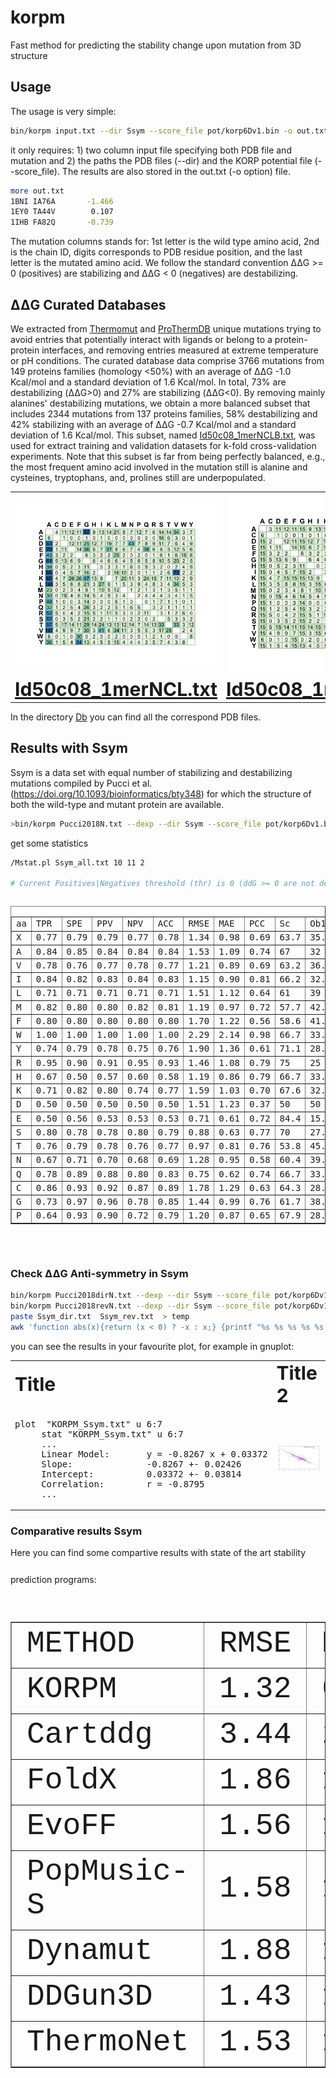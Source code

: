 # korpm

Fast method for predicting the stability change upon mutation from 3D structure

## Usage 

The usage is very simple:  

```sh
bin/korpm input.txt --dir Ssym --score_file pot/korp6Dv1.bin -o out.txt
```
it only requires: 1) two column input file specifying both PDB file and mutation and 2) the paths the PDB files (--dir) and the KORP potential file (--score_file).  The results are also stored in the out.txt (-o option) file.

```sh
more out.txt
1BNI IA76A       -1.466
1EY0 TA44V        0.107
1IHB FA82Q       -0.739
```
The mutation columns stands for: 1st letter is the wild type amino acid, 2nd is the chain ID, digits corresponds to PDB residue position, and the last letter is the mutated amino acid. We follow the standard convention ΔΔG >= 0 (positives) are stabilizing and ΔΔG < 0 (negatives) are destabilizing.

## ΔΔG Curated Databases

We extracted from [Thermomut](http://biosig.unimelb.edu.au/thermomutdb/) and [ProThermDB](https://web.iitm.ac.in/bioinfo2/prothermdb/index.html) unique mutations trying to avoid entries that potentially interact with ligands or belong to a protein-protein interfaces, and removing entries measured at extreme temperature or pH conditions. The curated database data comprise 3766 mutations from 149 proteins families (homology <50%) with an average of ΔΔG -1.0 Kcal/mol and a standard deviation of 1.6 Kcal/mol. In total, 73% are destabilizing (ΔΔG>0) and 27% are stabilizing (ΔΔG<0). By removing mainly alanines' destabilizing mutations, we obtain a more balanced subset that includes 2344 mutations from 137 proteins families, 58% destabilizing and 42% stabilizing with an average of ΔΔG -0.7 Kcal/mol and a standard deviation of 1.6 Kcal/mol. This subset, named [Id50c08_1merNCLB.txt](Id50c08_1merNCLB.txt), was used for extract training and validation datasets for k-fold cross-validation experiments. Note that this subset is far from being perfectly balanced, e.g., the most frequent amino acid involved in the mutation still is alanine and cysteines, tryptophans, and, prolines still are underpopulated. 

<table border="0">

 <tr>
    <td>
     <img src="images/unbalanced.jpg">  </td>
    <td> 
      <img src="images/balanced.jpg">  </td>
 </tr>
  <tr>
    <td align="center" ><b style="font-size:30px"><a href="Id50c08_1merNCL.txt">Id50c08_1merNCL.txt</a> </b></td>
    <td align="center" ><b style="font-size:30px"><a href="Id50c08_1merNCLB.txt">Id50c08_1merNCLB.txt</a> </b></td>
 </tr></table>

In the directory [Db](Db) you can find all the correspond PDB files. 

## Results with Ssym

Ssym is a data set with equal number of stabilizing and destabilizing mutations compiled by Pucci et al. (https://doi.org/10.1093/bioinformatics/bty348) for which the structure of both the wild-type and mutant protein are available.  




```sh
>bin/korpm Pucci2018N.txt --dexp --dir Ssym --score_file pot/korp6Dv1.bin -o Ssym_all.txt
```

get some statistics 

```sh
/Mstat.pl Ssym_all.txt 10 11 2

# Current Positives|Negatives threshold (thr) is 0 (ddG >= 0 are not destabilizing [positives] and ddG < 0 are destabilizing [negatives]).
```
<pre><table border="1">
<tr><td>aa</td><td>TPR</td><td>SPE</td><td>PPV</td><td>NPV</td><td>ACC</td><td>RMSE</td><td>MAE</td><td>PCC</td><td>Sc</td><td>Ob1</td><td>Ob2</td><td>MCC</td><td>T</td><td>TP</td><td>avg</td><td>err</td><td>FP</td><td>TN</td><td>avg</td><td>err</td><td>FN</td><td>P</td><td>N</td></tr>
<tr><td>X</td><td>0.77</td><td>0.79</td><td>0.79</td><td>0.77</td><td>0.78</td><td>1.34</td><td>0.98</td><td>0.69</td><td>63.7</td><td>35.5</td><td>0.7</td><td>0.56</td><td>684</td><td>263</td><td>1.5</td><td>0.9</td><td>72</td><td>270</td><td>-1.5</td><td>0.8</td><td>79</td><td>335</td><td>349</td></tr>
<tr><td>A</td><td>0.84</td><td>0.85</td><td>0.84</td><td>0.84</td><td>0.84</td><td>1.53</td><td>1.09</td><td>0.74</td><td>67</td><td>32</td><td>1</td><td>0.68</td><td>194</td><td>81</td><td>1.8</td><td>0.9</td><td>15</td><td>82</td><td>-1.9</td><td>0.9</td><td>16</td><td>96</td><td>98</td></tr>
<tr><td>V</td><td>0.78</td><td>0.76</td><td>0.77</td><td>0.78</td><td>0.77</td><td>1.21</td><td>0.89</td><td>0.69</td><td>63.2</td><td>36.8</td><td>0</td><td>0.55</td><td>212</td><td>83</td><td>1.2</td><td>0.8</td><td>25</td><td>81</td><td>-1.2</td><td>0.8</td><td>23</td><td>108</td><td>104</td></tr>
<tr><td>I</td><td>0.84</td><td>0.82</td><td>0.83</td><td>0.84</td><td>0.83</td><td>1.15</td><td>0.90</td><td>0.81</td><td>66.2</td><td>32.4</td><td>1.5</td><td>0.66</td><td>136</td><td>57</td><td>1.6</td><td>0.8</td><td>12</td><td>56</td><td>-1.6</td><td>0.7</td><td>11</td><td>69</td><td>67</td></tr>
<tr><td>L</td><td>0.71</td><td>0.71</td><td>0.71</td><td>0.71</td><td>0.71</td><td>1.51</td><td>1.12</td><td>0.64</td><td>61</td><td>39</td><td>0</td><td>0.41</td><td>82</td><td>29</td><td>1.6</td><td>0.9</td><td>12</td><td>29</td><td>-1.7</td><td>1</td><td>12</td><td>41</td><td>41</td></tr>
<tr><td>M</td><td>0.82</td><td>0.80</td><td>0.80</td><td>0.82</td><td>0.81</td><td>1.19</td><td>0.97</td><td>0.72</td><td>57.7</td><td>42.3</td><td>0</td><td>0.62</td><td>78</td><td>32</td><td>1.3</td><td>0.9</td><td>8</td><td>31</td><td>-1.3</td><td>0.9</td><td>7</td><td>40</td><td>38</td></tr>
<tr><td>F</td><td>0.80</td><td>0.80</td><td>0.80</td><td>0.80</td><td>0.80</td><td>1.70</td><td>1.22</td><td>0.56</td><td>58.6</td><td>41.4</td><td>0</td><td>0.6</td><td>70</td><td>28</td><td>1.2</td><td>1.1</td><td>7</td><td>28</td><td>-1.3</td><td>1.1</td><td>7</td><td>35</td><td>35</td></tr>
<tr><td>W</td><td>1.00</td><td>1.00</td><td>1.00</td><td>1.00</td><td>1.00</td><td>2.29</td><td>2.14</td><td>0.98</td><td>66.7</td><td>33.3</td><td>0</td><td>1</td><td>6</td><td>3</td><td>3.5</td><td>2.4</td><td>0</td><td>3</td><td>-3.5</td><td>1.8</td><td>0</td><td>3</td><td>3</td></tr>
<tr><td>Y</td><td>0.74</td><td>0.79</td><td>0.78</td><td>0.75</td><td>0.76</td><td>1.90</td><td>1.36</td><td>0.61</td><td>71.1</td><td>28.9</td><td>0</td><td>0.53</td><td>38</td><td>14</td><td>1.4</td><td>1.3</td><td>4</td><td>15</td><td>-1.8</td><td>1.2</td><td>5</td><td>18</td><td>20</td></tr>
<tr><td>R</td><td>0.95</td><td>0.90</td><td>0.91</td><td>0.95</td><td>0.93</td><td>1.46</td><td>1.08</td><td>0.79</td><td>75</td><td>25</td><td>0</td><td>0.85</td><td>40</td><td>19</td><td>1.9</td><td>1.2</td><td>2</td><td>18</td><td>-2</td><td>1</td><td>1</td><td>21</td><td>19</td></tr>
<tr><td>H</td><td>0.67</td><td>0.50</td><td>0.57</td><td>0.60</td><td>0.58</td><td>1.19</td><td>0.86</td><td>0.79</td><td>66.7</td><td>33.3</td><td>0</td><td>0.17</td><td>12</td><td>4</td><td>1.7</td><td>0.7</td><td>3</td><td>3</td><td>-2.1</td><td>0.4</td><td>2</td><td>7</td><td>5</td></tr>
<tr><td>K</td><td>0.71</td><td>0.82</td><td>0.80</td><td>0.74</td><td>0.77</td><td>1.59</td><td>1.03</td><td>0.70</td><td>67.6</td><td>32.4</td><td>0</td><td>0.53</td><td>34</td><td>12</td><td>1.4</td><td>1</td><td>3</td><td>14</td><td>-1.5</td><td>1.1</td><td>5</td><td>15</td><td>19</td></tr>
<tr><td>D</td><td>0.50</td><td>0.50</td><td>0.50</td><td>0.50</td><td>0.50</td><td>1.51</td><td>1.23</td><td>0.37</td><td>50</td><td>50</td><td>0</td><td>0</td><td>56</td><td>14</td><td>1.4</td><td>1</td><td>14</td><td>14</td><td>-1.4</td><td>0.7</td><td>14</td><td>28</td><td>28</td></tr>
<tr><td>E</td><td>0.50</td><td>0.56</td><td>0.53</td><td>0.53</td><td>0.53</td><td>0.71</td><td>0.61</td><td>0.72</td><td>84.4</td><td>15.6</td><td>0</td><td>0.06</td><td>32</td><td>8</td><td>0.9</td><td>0.5</td><td>7</td><td>9</td><td>-0.8</td><td>0.5</td><td>8</td><td>15</td><td>17</td></tr>
<tr><td>S</td><td>0.80</td><td>0.78</td><td>0.78</td><td>0.80</td><td>0.79</td><td>0.88</td><td>0.63</td><td>0.77</td><td>70</td><td>27.8</td><td>2.2</td><td>0.58</td><td>90</td><td>36</td><td>1</td><td>0.6</td><td>10</td><td>35</td><td>-1.1</td><td>0.5</td><td>9</td><td>46</td><td>44</td></tr>
<tr><td>T</td><td>0.76</td><td>0.79</td><td>0.78</td><td>0.76</td><td>0.77</td><td>0.97</td><td>0.81</td><td>0.76</td><td>53.8</td><td>45.3</td><td>0.9</td><td>0.55</td><td>106</td><td>40</td><td>1.4</td><td>0.7</td><td>11</td><td>42</td><td>-1.4</td><td>0.7</td><td>13</td><td>51</td><td>55</td></tr>
<tr><td>N</td><td>0.67</td><td>0.71</td><td>0.70</td><td>0.68</td><td>0.69</td><td>1.28</td><td>0.95</td><td>0.58</td><td>60.4</td><td>39.6</td><td>0</td><td>0.38</td><td>48</td><td>16</td><td>1.2</td><td>0.9</td><td>7</td><td>17</td><td>-1.2</td><td>0.8</td><td>8</td><td>23</td><td>25</td></tr>
<tr><td>Q</td><td>0.78</td><td>0.89</td><td>0.88</td><td>0.80</td><td>0.83</td><td>0.75</td><td>0.62</td><td>0.74</td><td>66.7</td><td>33.3</td><td>0</td><td>0.67</td><td>18</td><td>7</td><td>0.9</td><td>0.5</td><td>1</td><td>8</td><td>-0.8</td><td>0.6</td><td>2</td><td>8</td><td>10</td></tr>
<tr><td>C</td><td>0.86</td><td>0.93</td><td>0.92</td><td>0.87</td><td>0.89</td><td>1.78</td><td>1.29</td><td>0.63</td><td>64.3</td><td>28.6</td><td>7.1</td><td>0.79</td><td>28</td><td>12</td><td>1.7</td><td>0.9</td><td>1</td><td>13</td><td>-1.9</td><td>1</td><td>2</td><td>13</td><td>15</td></tr>
<tr><td>G</td><td>0.73</td><td>0.97</td><td>0.96</td><td>0.78</td><td>0.85</td><td>1.44</td><td>0.99</td><td>0.76</td><td>61.7</td><td>38.3</td><td>0</td><td>0.72</td><td>60</td><td>22</td><td>1.7</td><td>0.8</td><td>1</td><td>29</td><td>-1.6</td><td>0.8</td><td>8</td><td>23</td><td>37</td></tr>
<tr><td>P</td><td>0.64</td><td>0.93</td><td>0.90</td><td>0.72</td><td>0.79</td><td>1.20</td><td>0.87</td><td>0.65</td><td>67.9</td><td>28.6</td><td>3.6</td><td>0.6</td><td>28</td><td>9</td><td>1.4</td><td>0.9</td><td>1</td><td>13</td><td>-1.2</td><td>0.6</td><td>5</td><td>10</td><td>18</td></tr>
</table>
 </pre>
### Check ΔΔG Anti-symmetry in Ssym

```sh
bin/korpm Pucci2018dirN.txt --dexp --dir Ssym --score_file pot/korp6Dv1.bin -o Ssym_dir.txt
bin/korpm Pucci2018revN.txt --dexp --dir Ssym --score_file pot/korp6Dv1.bin -o Ssym_rev.txt
paste Ssym_dir.txt  Ssym_rev.txt  > temp
awk 'function abs(x){return (x < 0) ? -x : x;} {printf "%s %s %s %s %s %s %s %f  %f %s %s\n",$1,$19, $2, $20, $10, $11,$29, ($11+$29), abs(($11+$29)), $3, $4  }' temp > KORPM_Ssym.txt
```

you can see the results in your favourite plot, for example in gnuplot:


<table border="0">
 <tr>
    <td><b style="font-size:30px">Title</b></td>
    <td><b style="font-size:30px">Title 2</b></td>
 </tr>
 <tr>
    <td><pre>plot  "KORPM_Ssym.txt" u 6:7
     stat "KORPM_Ssym.txt" u 6:7
     ...
     Linear Model:       y = -0.8267 x + 0.03372
     Slope:              -0.8267 +- 0.02426
     Intercept:          0.03372 +- 0.03814
     Correlation:        r = -0.8795
     ...</pre>
  </td>
    <td> 
      <img src="images/gnuplot.jpg" alt="Italian Trulli">  </td>
 </tr>
</table>

### Comparative results Ssym

Here you can find some compartive results with state of the art stability prediction programs:
<font size="8" face="Courier New" >
<table border="1">
<tr><td>METHOD</td><td>RMSE</td><td>MAE</td><td>PCC</td><td>Sc</td><td>Ob1</td><td>Ob2</td><td>TPR</td><td>TNR</td><td> PPV</td><td>NPV</td><td>ACC</td><td>MCC</td><td>AROC</td><td>APRC</td></tr>
<tr><td>KORPM</td><td>1.32</td><td>0.96</td><td>0.70</td><td>64.3</td><td>34.9</td><td>0.7</td><td>0.77</td><td>0.79</td><td>0.79</td><td>0.78</td><td>0.78</td><td>0.56</td><td>0.86</td><td>0.85</td></tr>
<tr><td>Cartddg</td><td>3.44</td><td>2.63</td><td>0.63</td><td>52.3</td><td>41.1</td><td>6.6</td><td>0.58</td><td>0.87</td><td>0.82</td><td>0.67</td><td>0.73</td><td>0.47</td><td>0.81</td><td>0.82</td></tr>
<tr><td>FoldX</td><td>1.86</td><td>1.29</td><td>0.54</td><td>60.1</td><td>34.5</td><td>5.4</td><td>0.55</td><td>0.78</td><td>0.71</td><td>0.63</td><td>0.66</td><td>0.33</td><td>0.74</td><td>0.75</td></tr>
<tr><td>EvoFF</td><td>1.56</td><td>1.12</td><td>0.54</td><td>61.7</td><td>34.9</td><td>3.4</td><td>0.61</td><td>0.70</td><td>0.67</td><td>0.64</td><td>0.66</td><td>0.31</td><td>0.74</td><td>0.75</td></tr>
<tr><td>PopMusic-S</td><td>1.58</td><td>1.15</td><td>0.52</td><td>56.6</td><td>42.4</td><td>1.0</td><td>0.67</td><td>0.71</td><td>0.70</td><td>0.68</td><td>0.69</td><td>0.38</td><td>0.76</td><td>0.74</td></tr>
<tr><td>Dynamut</td><td>1.88</td><td>1.37</td><td>0.38</td><td>54.4</td><td>38.2</td><td>7.5</td><td>0.21</td><td>0.88</td><td>0.64</td><td>0.53</td><td>0.55</td><td>0.13</td><td>0.62</td><td>0.62</td></tr>
<tr><td>DDGun3D</td><td>1.43</td><td>1.04</td><td>0.63</td><td>61.8</td><td>37.4</td><td>0.7</td><td>0.68</td><td>0.69</td><td>0.69</td><td>0.69</td><td>0.69</td><td>0.37</td><td>0.75</td><td>0.76</td></tr>
<tr><td>ThermoNet</td><td>1.53</td><td>1.09</td><td>0.55</td><td>58.2</td><td>40.9</td><td>0.9</td><td>0.65</td><td>0.70</td><td>0.69</td><td>0.67</td><td>0.68</td><td>0.35</td><td>0.75</td><td>0.74</td></tr>
</table>
</font>
